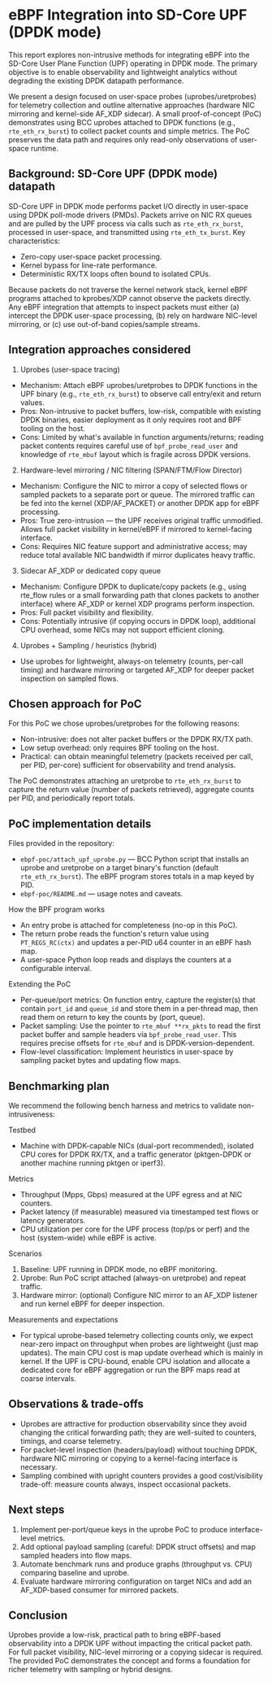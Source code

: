 # eBPF Integration into SD-Core UPF (DPDK mode)

This report explores non-intrusive methods for integrating eBPF into the SD-Core User Plane Function (UPF) operating in DPDK mode. The primary objective is to enable observability and lightweight analytics without degrading the existing DPDK datapath performance.

We present a design focused on user-space probes (uprobes/uretprobes) for telemetry collection and outline alternative approaches (hardware NIC mirroring and kernel-side AF_XDP sidecar). A small proof-of-concept (PoC) demonstrates using BCC uprobes attached to DPDK functions (e.g., `rte_eth_rx_burst`) to collect packet counts and simple metrics. The PoC preserves the data path and requires only read-only observations of user-space runtime.

## Background: SD-Core UPF (DPDK mode) datapath

SD-Core UPF in DPDK mode performs packet I/O directly in user-space using DPDK poll-mode drivers (PMDs). Packets arrive on NIC RX queues and are pulled by the UPF process via calls such as `rte_eth_rx_burst`, processed in user-space, and transmitted using `rte_eth_tx_burst`. Key characteristics:

- Zero-copy user-space packet processing.
- Kernel bypass for line-rate performance.
- Deterministic RX/TX loops often bound to isolated CPUs.

Because packets do not traverse the kernel network stack, kernel eBPF programs attached to kprobes/XDP cannot observe the packets directly. Any eBPF integration that attempts to inspect packets must either (a) intercept the DPDK user-space processing, (b) rely on hardware NIC-level mirroring, or (c) use out-of-band copies/sample streams.

## Integration approaches considered

1) Uprobes (user-space tracing)

- Mechanism: Attach eBPF uprobes/uretprobes to DPDK functions in the UPF binary (e.g., `rte_eth_rx_burst`) to observe call entry/exit and return values.
- Pros: Non-intrusive to packet buffers, low-risk, compatible with existing DPDK binaries, easier deployment as it only requires root and BPF tooling on the host.
- Cons: Limited by what's available in function arguments/returns; reading packet contents requires careful use of `bpf_probe_read_user` and knowledge of `rte_mbuf` layout which is fragile across DPDK versions.

2) Hardware-level mirroring / NIC filtering (SPAN/FTM/Flow Director)

- Mechanism: Configure the NIC to mirror a copy of selected flows or sampled packets to a separate port or queue. The mirrored traffic can be fed into the kernel (XDP/AF_PACKET) or another DPDK app for eBPF processing.
- Pros: True zero-intrusion — the UPF receives original traffic unmodified. Allows full packet visibility in kernel/eBPF if mirrored to kernel-facing interface.
- Cons: Requires NIC feature support and administrative access; may reduce total available NIC bandwidth if mirror duplicates heavy traffic.

3) Sidecar AF_XDP or dedicated copy queue

- Mechanism: Configure DPDK to duplicate/copy packets (e.g., using rte_flow rules or a small forwarding path that clones packets to another interface) where AF_XDP or kernel XDP programs perform inspection.
- Pros: Full packet visibility and flexibility.
- Cons: Potentially intrusive (if copying occurs in DPDK loop), additional CPU overhead, some NICs may not support efficient cloning.

4) Uprobes + Sampling / heuristics (hybrid)

- Use uprobes for lightweight, always-on telemetry (counts, per-call timing) and hardware mirroring or targeted AF_XDP for deeper packet inspection on sampled flows.

## Chosen approach for PoC

For this PoC we chose uprobes/uretprobes for the following reasons:

- Non-intrusive: does not alter packet buffers or the DPDK RX/TX path.
- Low setup overhead: only requires BPF tooling on the host.
- Practical: can obtain meaningful telemetry (packets received per call, per PID, per-core) sufficient for observability and trend analysis.

The PoC demonstrates attaching an uretprobe to `rte_eth_rx_burst` to capture the return value (number of packets retrieved), aggregate counts per PID, and periodically report totals.

## PoC implementation details

Files provided in the repository:

- `ebpf-poc/attach_upf_uprobe.py` — BCC Python script that installs an uprobe and uretprobe on a target binary's function (default `rte_eth_rx_burst`). The eBPF program stores totals in a map keyed by PID.
- `ebpf-poc/README.md` — usage notes and caveats.

How the BPF program works

- An entry probe is attached for completeness (no-op in this PoC).
- The return probe reads the function's return value using `PT_REGS_RC(ctx)` and updates a per-PID u64 counter in an eBPF hash map.
- A user-space Python loop reads and displays the counters at a configurable interval.

Extending the PoC

- Per-queue/port metrics: On function entry, capture the register(s) that contain `port_id` and `queue_id` and store them in a per-thread map, then read them on return to key the counts by (port, queue).
- Packet sampling: Use the pointer to `rte_mbuf **rx_pkts` to read the first packet buffer and sample headers via `bpf_probe_read_user`. This requires precise offsets for `rte_mbuf` and is DPDK-version-dependent.
- Flow-level classification: Implement heuristics in user-space by sampling packet bytes and updating flow maps.

## Benchmarking plan

We recommend the following bench harness and metrics to validate non-intrusiveness:

Testbed
- Machine with DPDK-capable NICs (dual-port recommended), isolated CPU cores for DPDK RX/TX, and a traffic generator (pktgen-DPDK or another machine running pktgen or iperf3).

Metrics
- Throughput (Mpps, Gbps) measured at the UPF egress and at NIC counters.
- Packet latency (if measurable) measured via timestamped test flows or latency generators.
- CPU utilization per core for the UPF process (top/ps or perf) and the host (system-wide) while eBPF is active.

Scenarios
1. Baseline: UPF running in DPDK mode, no eBPF monitoring.
2. Uprobe: Run PoC script attached (always-on uretprobe) and repeat traffic.
3. Hardware mirror: (optional) Configure NIC mirror to an AF_XDP listener and run kernel eBPF for deeper inspection.

Measurements and expectations
- For typical uprobe-based telemetry collecting counts only, we expect near-zero impact on throughput when probes are lightweight (just map updates). The main CPU cost is map update overhead which is mainly in kernel. If the UPF is CPU-bound, enable CPU isolation and allocate a dedicated core for eBPF aggregation or run the BPF maps read at coarse intervals.

## Observations & trade-offs

- Uprobes are attractive for production observability since they avoid changing the critical forwarding path; they are well-suited to counters, timings, and coarse telemetry.
- For packet-level inspection (headers/payload) without touching DPDK, hardware NIC mirroring or copying to a kernel-facing interface is necessary.
- Sampling combined with upright counters provides a good cost/visibility trade-off: measure counts always, inspect occasional packets.

## Next steps

1. Implement per-port/queue keys in the uprobe PoC to produce interface-level metrics.
2. Add optional payload sampling (careful: DPDK struct offsets) and map sampled headers into flow maps.
3. Automate benchmark runs and produce graphs (throughput vs. CPU) comparing baseline and uprobe.
4. Evaluate hardware mirroring configuration on target NICs and add an AF_XDP-based consumer for mirrored packets.

## Conclusion

Uprobes provide a low-risk, practical path to bring eBPF-based observability into a DPDK UPF without impacting the critical packet path. For full packet visibility, NIC-level mirroring or a copying sidecar is required. The provided PoC demonstrates the concept and forms a foundation for richer telemetry with sampling or hybrid designs.
